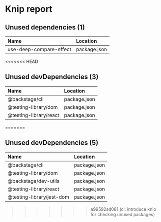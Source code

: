 # Knip report

## Unused dependencies (1)

| Name                    | Location     |
|:------------------------|:-------------|
| use-deep-compare-effect | package.json |

<<<<<<< HEAD
## Unused devDependencies (3)

| Name                   | Location     |
|:-----------------------|:-------------|
| @backstage/cli         | package.json |
| @testing-library/dom   | package.json |
| @testing-library/react | package.json |
=======
## Unused devDependencies (5)

| Name                      | Location     |
|:--------------------------|:-------------|
| @backstage/cli            | package.json |
| @testing-library/dom      | package.json |
| @backstage/dev-utils      | package.json |
| @testing-library/react    | package.json |
| @testing-library/jest-dom | package.json |
>>>>>>> a99592ad081 (ci: introduce knip for checking unused packages)

